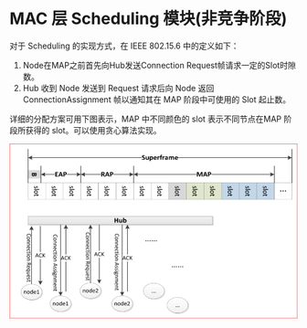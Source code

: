 # MAC 层 Scheduling 模块(非竞争阶段)

对于 Scheduling 的实现方式，在 IEEE 802.15.6 中的定义如下：

1. Node在MAP之前首先向Hub发送Connection Request帧请求一定的Slot时隙数。
2. Hub 收到 Node 发送到 Request 请求后向 Node 返回 ConnectionAssignment 帧以通知其在 MAP 阶段中可使用的 Slot 起止数。

详细的分配方案可用下图表示，MAP 中不同颜色的 slot 表示不同节点在MAP 阶段所获得的 slot。可以使用贪心算法实现。

![MAC Scheduling](./images/mac_scheduling.png)